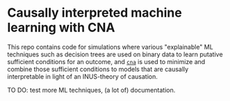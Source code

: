 # Causally interpreted machine learning with CNA

This repo contains code for simulations where various "explainable" ML techniques such as decision trees are used on binary data to learn putative sufficient conditions for an outcome, and [`cna`](https://cran.r-project.org/web/packages/cna/index.html) is used to minimize and combine those sufficient conditions to models that are causally interpretable in light of an INUS-theory of causation.

TO DO: test more ML techniques, (a lot of) documentation.
